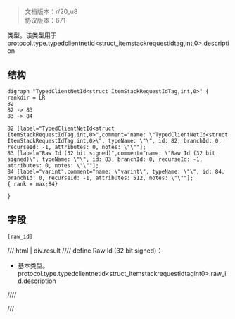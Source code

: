 # <!-- md:samp TypedClientNetId&lt;struct ItemStackRequestIdTag,int,0&gt; -->

> 文档版本：r/20_u8<br/>协议版本：671

<!-- md:samp TypedClientNetId&lt;struct ItemStackRequestIdTag,int,0&gt; -->类型。该类型用于protocol.type.typedclientnetid&lt;struct_itemstackrequestidtag,int,0&gt;.description

## 结构

```viz
digraph "TypedClientNetId<struct ItemStackRequestIdTag,int,0>" {
rankdir = LR
82
82 -> 83
83 -> 84

82 [label="TypedClientNetId<struct ItemStackRequestIdTag,int,0>",comment="name: \"TypedClientNetId<struct ItemStackRequestIdTag,int,0>\", typeName: \"\", id: 82, branchId: 0, recurseId: -1, attributes: 0, notes: \"\""];
83 [label="Raw Id (32 bit signed)",comment="name: \"Raw Id (32 bit signed)\", typeName: \"\", id: 83, branchId: 0, recurseId: -1, attributes: 0, notes: \"\""];
84 [label="varint",comment="name: \"varint\", typeName: \"\", id: 84, branchId: 0, recurseId: -1, attributes: 512, notes: \"\""];
{ rank = max;84}

}

```

## 字段

```title='TypedClientNetId&lt;struct ItemStackRequestIdTag,int,0&gt;'
[raw_id]
```

/// html | div.result
//// define
Raw Id (32 bit signed)：<!-- md:samp varint -->

- 基本类型。protocol.type.typedclientnetid&lt;struct_itemstackrequestidtagint0&gt;.raw_id.description


////

///

